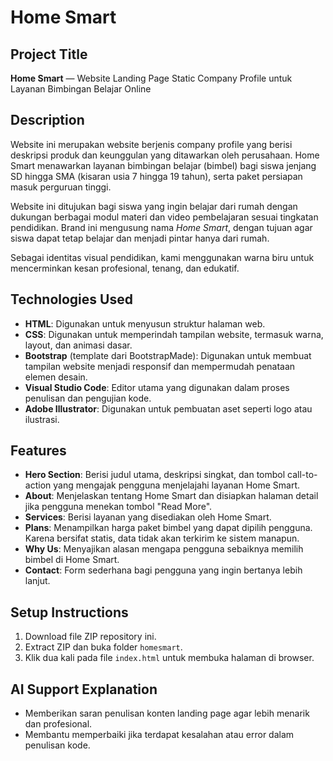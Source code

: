 # Home Smart

## Project Title
**Home Smart** — Website Landing Page Static Company Profile untuk Layanan Bimbingan Belajar Online

## Description
Website ini merupakan website berjenis company profile yang berisi deskripsi produk dan keunggulan yang ditawarkan oleh perusahaan. Home Smart menawarkan layanan bimbingan belajar (bimbel) bagi siswa jenjang SD hingga SMA (kisaran usia 7 hingga 19 tahun), serta paket persiapan masuk perguruan tinggi.

Website ini ditujukan bagi siswa yang ingin belajar dari rumah dengan dukungan berbagai modul materi dan video pembelajaran sesuai tingkatan pendidikan. Brand ini mengusung nama *Home Smart*, dengan tujuan agar siswa dapat tetap belajar dan menjadi pintar hanya dari rumah.

Sebagai identitas visual pendidikan, kami menggunakan warna biru untuk mencerminkan kesan profesional, tenang, dan edukatif.

## Technologies Used
- **HTML**: Digunakan untuk menyusun struktur halaman web.
- **CSS**: Digunakan untuk memperindah tampilan website, termasuk warna, layout, dan animasi dasar.
- **Bootstrap** (template dari BootstrapMade): Digunakan untuk membuat tampilan website menjadi responsif dan mempermudah penataan elemen desain.
- **Visual Studio Code**: Editor utama yang digunakan dalam proses penulisan dan pengujian kode.
- **Adobe Illustrator**: Digunakan untuk pembuatan aset seperti logo atau ilustrasi.

## Features
- **Hero Section**: Berisi judul utama, deskripsi singkat, dan tombol call-to-action yang mengajak pengguna menjelajahi layanan Home Smart.
- **About**: Menjelaskan tentang Home Smart dan disiapkan halaman detail jika pengguna menekan tombol "Read More".
- **Services**: Berisi layanan yang disediakan oleh Home Smart.
- **Plans**: Menampilkan harga paket bimbel yang dapat dipilih pengguna. Karena bersifat statis, data tidak akan terkirim ke sistem manapun.
- **Why Us**: Menyajikan alasan mengapa pengguna sebaiknya memilih bimbel di Home Smart.
- **Contact**: Form sederhana bagi pengguna yang ingin bertanya lebih lanjut.

## Setup Instructions
1. Download file ZIP repository ini.
2. Extract ZIP dan buka folder `homesmart`.
3. Klik dua kali pada file `index.html` untuk membuka halaman di browser.

## AI Support Explanation
- Memberikan saran penulisan konten landing page agar lebih menarik dan profesional.
- Membantu memperbaiki jika terdapat kesalahan atau error dalam penulisan kode.
